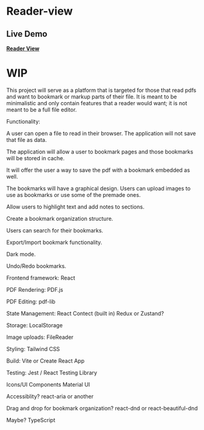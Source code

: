 # Reader-view

## Live Demo

**[Reader View](https://dpxa.github.io/Reader-view/)**

# WIP

This project will serve as a platform that is targeted for those that read pdfs and want to bookmark or markup parts of their file. It is meant to be minimalistic and only contain features that a reader would want; it is not meant to be a full file editor.

Functionality:

A user can open a file to read in their browser. The application will not save that file as data.

The application will allow a user to bookmark pages and those bookmarks will be stored in cache.

It will offer the user a way to save the pdf with a bookmark embedded as well.

The bookmarks will have a graphical design. Users can upload images to use as bookmarks or use some of the premade ones.

Allow users to highlight text and add notes to sections.

Create a bookmark organization structure.

Users can search for their bookmarks.

Export/Import bookmark functionality.

Dark mode.

Undo/Redo bookmarks.

Frontend framework:
React

PDF Rendering:
PDF.js

PDF Editing:
pdf-lib

State Management:
React Contect (built in)
Redux or Zustand?

Storage:
LocalStorage

Image uploads:
FileReader

Styling:
Tailwind CSS

Build:
Vite or Create React App

Testing:
Jest / React Testing Library

Icons/UI Components
Material UI

Accessiblity?
react-aria or another

Drag and drop for bookmark organization?
react-dnd or react-beautiful-dnd

Maybe?
TypeScript
